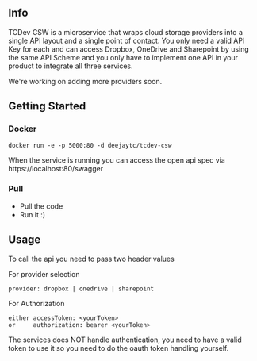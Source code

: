 ## Info
TCDev CSW is a microservice that wraps cloud storage providers into a single API layout and a single point of contact. 
You only need a valid API Key for each and can access Dropbox, OneDrive and Sharepoint by using the same API Scheme and you only
have to implement one API in your product to integrate all three services. 

We're working on adding more providers soon. 


## Getting Started

### Docker
```
docker run -e -p 5000:80 -d deejaytc/tcdev-csw
```

When the service is running you can access the open api spec via https://localhost:80/swagger

### Pull
* Pull the code
* Run it :)

## Usage

To call the api you need to pass two header values

For provider selection
```
provider: dropbox | onedrive | sharepoint
```

For Authorization
```
either accessToken: <yourToken>
or     authorization: bearer <yourToken>
```

The services does NOT handle authentication, you need to have a valid token to use it so you need to do the oauth token handling
yourself. 
